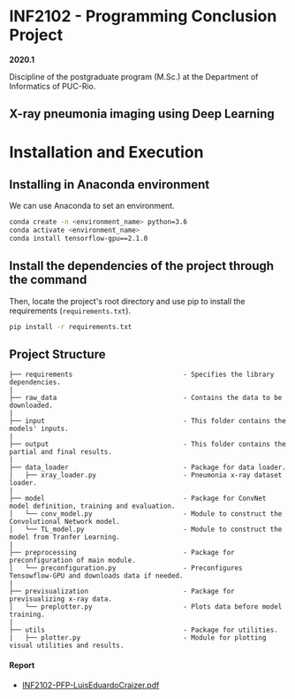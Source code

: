 # INF2102 - Programming Conclusion Project

**2020.1**

Discipline of the postgraduate program (M.Sc.) at the Department of Informatics of PUC-Rio.

## X-ray pneumonia imaging using Deep Learning

# Installation and Execution

## Installing in Anaconda environment

We can use Anaconda to set an environment.

```bash
conda create -n <environment_name> python=3.6
conda activate <environment_name>
conda install tensorflow-gpu==2.1.0
```


## Install the dependencies of the project through the command

Then, locate the project's root directory and use pip to install the requirements (`requirements.txt`).

```bash
pip install -r requirements.txt
```

## Project Structure

```
├── requirements                            - Specifies the library dependencies.
|
├── raw_data                                - Contains the data to be downloaded.
|
├── input                                   - This folder contains the models' inputs.
|
├── output                                  - This folder contains the partial and final results.
|
├── data_loader                             - Package for data loader.
│   ├── xray_loader.py                      - Pneumonia x-ray dataset loader.
|
├── model                                   - Package for ConvNet model definition, training and evaluation.
│   └── conv_model.py                       - Module to construct the Convolutional Network model.
│   └── TL_model.py                         - Module to construct the model from Tranfer Learning.
|
├── preprocessing                           - Package for preconfiguration of main module.
│   └── preconfiguration.py                 - Preconfigures Tensowflow-GPU and downloads data if needed.
|
├── previsualization                        - Package for previsualizing x-ray data.
│   └── preplotter.py                       - Plots data before model training.
|
├── utils                                   - Package for utilities.
|   ├── plotter.py                          - Module for plotting visual utilities and results.
```

#### Report

* [INF2102-PFP-LuisEduardoCraizer.pdf](https://github.com/lecraizer/chest_xray/blob/master/docs/INF2102-PFP-LuisEduardoCraizer.pdf)
